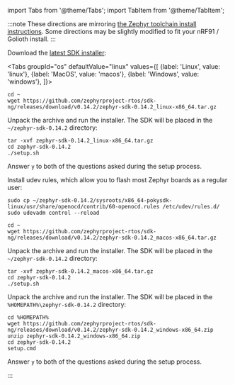 import Tabs from '@theme/Tabs';
import TabItem from '@theme/TabItem';

:::note
These directions are mirroring [the Zephyr toolchain install instructions](https://docs.zephyrproject.org/latest/getting_started/index.html#install-a-toolchain). Some directions may be slightly modified to fit your nRF91 / Golioth install.
:::

Download the [latest SDK installer](https://github.com/zephyrproject-rtos/sdk-ng/releases):


<Tabs
groupId="os"
defaultValue="linux"
values={[
{label: 'Linux', value: 'linux'},
{label: 'MacOS', value: 'macos'},
{label: 'Windows', value: 'windows'},
]}>
<TabItem value="linux">

```console
cd ~
wget https://github.com/zephyrproject-rtos/sdk-ng/releases/download/v0.14.2/zephyr-sdk-0.14.2_linux-x86_64.tar.gz
```

Unpack the archive and run the installer. The SDK will be placed in the `~/zephyr-sdk-0.14.2` directory:

```console
tar -xvf zephyr-sdk-0.14.2_linux-x86_64.tar.gz
cd zephyr-sdk-0.14.2
./setup.sh
```

Answer `y` to both of the questions asked during the setup process.

Install udev rules, which allow you to flash most Zephyr boards as a regular user:

```console
sudo cp ~/zephyr-sdk-0.14.2/sysroots/x86_64-pokysdk-linux/usr/share/openocd/contrib/60-openocd.rules /etc/udev/rules.d/
sudo udevadm control --reload
```

</TabItem>
<TabItem value="macos">

```console
cd ~
wget https://github.com/zephyrproject-rtos/sdk-ng/releases/download/v0.14.2/zephyr-sdk-0.14.2_macos-x86_64.tar.gz
```

Unpack the archive and run the installer. The SDK will be placed in the `~/zephyr-sdk-0.14.2` directory:

```console
tar -xvf zephyr-sdk-0.14.2_macos-x86_64.tar.gz
cd zephyr-sdk-0.14.2
./setup.sh
```

</TabItem>
<TabItem value="windows">

Unpack the archive and run the installer. The SDK will be placed in the `%HOMEPATH%\zephyr-sdk-0.14.2` directory:

```console
cd %HOMEPATH%
wget https://github.com/zephyrproject-rtos/sdk-ng/releases/download/v0.14.2/zephyr-sdk-0.14.2_windows-x86_64.zip
unzip zephyr-sdk-0.14.2_windows-x86_64.zip
cd zephyr-sdk-0.14.2
setup.cmd
```

Answer `y` to both of the questions asked during the setup process.

:::

</TabItem>
</Tabs>
